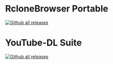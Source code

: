 # RcloneBrowser Portable

[![Github all releases](https://img.shields.io/github/downloads/MinorMole/RcloneBrowser-Portable/total.svg)](https://GitHub.com/MinorMole/RcloneBrowser-Portable/releases/)

# YouTube-DL Suite

[![Github all releases](https://img.shields.io/github/downloads/MinorMole/RcloneBrowser-Portable/total.svg)](https://GitHub.com/MinorMole/RcloneBrowser-Portable/releases/)
